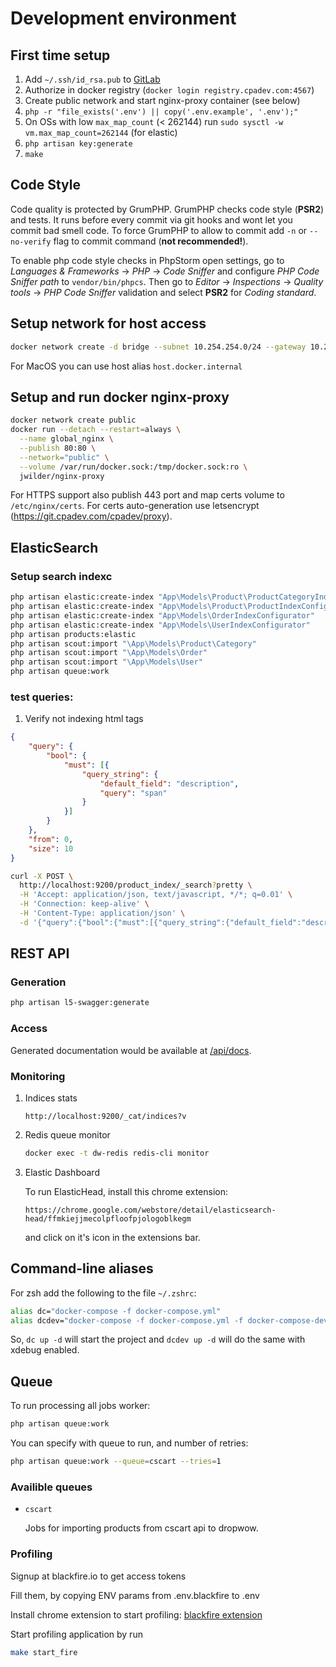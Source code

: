 # Development environment

## First time setup

1. Add `~/.ssh/id_rsa.pub` to [GitLab](https://git.cpadev.com/profile/keys)
2. Authorize in docker registry (`docker login registry.cpadev.com:4567`)
3. Create public network and start nginx-proxy container (see below)
4. `php -r "file_exists('.env') || copy('.env.example', '.env');"`
5. On OSs with low `max_map_count` (< 262144) run
`sudo sysctl -w vm.max_map_count=262144` (for elastic)
6. `php artisan key:generate`
7. `make`

## Code Style
Code quality is protected by GrumPHP. GrumPHP checks code style (__PSR2__) and tests. It runs before every commit via git hooks and wont let you commit bad smell code. To force GrumPHP to allow to commit add `-n` or `--no-verify` flag to commit command (__not recommended!__).

To enable php code style checks in PhpStorm open settings, go to _Languages & Frameworks_ -> _PHP_ -> _Code Sniffer_ and configure _PHP Code Sniffer path_ to `vendor/bin/phpcs`. Then go to _Editor_ -> _Inspections_ -> _Quality tools_ -> _PHP Code Sniffer_ validation and select __PSR2__ for _Coding standard_.

## Setup network for host access

```bash
docker network create -d bridge --subnet 10.254.254.0/24 --gateway 10.254.254.254 dockerhost
```
For MacOS you can use host alias `host.docker.internal`

## Setup and run docker nginx-proxy

```bash
docker network create public
docker run --detach --restart=always \
  --name global_nginx \
  --publish 80:80 \
  --network="public" \
  --volume /var/run/docker.sock:/tmp/docker.sock:ro \
  jwilder/nginx-proxy
```

For HTTPS support also publish 443 port and map certs volume to `/etc/nginx/certs`.
For certs auto-generation use letsencrypt (https://git.cpadev.com/cpadev/proxy).

## ElasticSearch

### Setup search indexc

```bash
php artisan elastic:create-index "App\Models\Product\ProductCategoryIndexConfigurator"
php artisan elastic:create-index "App\Models\Product\ProductIndexConfigurator"
php artisan elastic:create-index "App\Models\OrderIndexConfigurator"
php artisan elastic:create-index "App\Models\UserIndexConfigurator"
php artisan products:elastic
php artisan scout:import "\App\Models\Product\Category"
php artisan scout:import "\App\Models\Order"
php artisan scout:import "\App\Models\User"
php artisan queue:work
```

### test queries:

1. Verify not indexing html tags


```json
{
    "query": {
        "bool": {
            "must": [{
                "query_string": {
                    "default_field": "description",
                    "query": "span"
                }
            }]
        }
    },
    "from": 0,
    "size": 10
}
```
```bash
curl -X POST \
  http://localhost:9200/product_index/_search?pretty \
  -H 'Accept: application/json, text/javascript, */*; q=0.01' \
  -H 'Connection: keep-alive' \
  -H 'Content-Type: application/json' \
  -d '{"query":{"bool":{"must":[{"query_string":{"default_field":"description","query":"span"}}],"must_not":[],"should":[]}},"from":0,"size":10,"sort":[],"aggs":{}}'


```

## REST API

### Generation

```bash
php artisan l5-swagger:generate
```

### Access

Generated documentation would be available at [/api/docs](http://dropwow.loc/api/docs).

### Monitoring
1. Indices stats
    ```
    http://localhost:9200/_cat/indices?v
    ```
2. Redis queue monitor
    ```bash
    docker exec -t dw-redis redis-cli monitor
    ```
3. Elastic Dashboard

    To run ElasticHead, install this chrome extension:
    ```
    https://chrome.google.com/webstore/detail/elasticsearch-head/ffmkiejjmecolpfloofpjologoblkegm
    ```
    and click on it's icon in the extensions bar.

## Command-line aliases
For zsh add the following to the file `~/.zshrc`:
 
```bash
alias dc="docker-compose -f docker-compose.yml"
alias dcdev="docker-compose -f docker-compose.yml -f docker-compose-dev.yml"
```

So, `dc up -d` will start the project and `dcdev up -d` will do the same with xdebug enabled.

## Queue

To run processing all jobs worker:
```bash
php artisan queue:work
```

You can specify with queue to run, and number of retries:
```bash
php artisan queue:work --queue=cscart --tries=1

```

### Availible queues
 - ```cscart```

    Jobs for importing products from cscart api to dropwow.


### Profiling


Signup at blackfire.io to get access tokens

Fill them, by copying ENV params from .env.blackfire to .env

Install chrome extension to start profiling:
[blackfire extension](https://chrome.google.com/webstore/detail/blackfire-companion/miefikpgahefdbcgoiicnmpbeeomffld)

Start profiling application by run 
```bash
make start_fire
```



